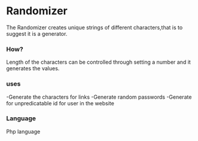 # Randomizer

The Randomizer creates unique strings of different characters,that is to suggest it is a generator.

### How?
Length of the characters can be controlled through setting a number and it generates the values.

### uses

-Generate the characters for links
-Generate random passwords
-Generate for unpredicatable id for user in the website

### Language

Php language


